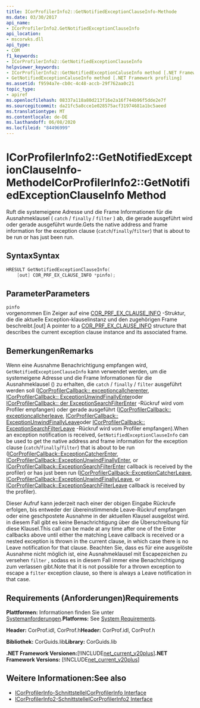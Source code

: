```yaml
---
title: ICorProfilerInfo2::GetNotifiedExceptionClauseInfo-Methode
ms.date: 03/30/2017
api_name:
- ICorProfilerInfo2.GetNotifiedExceptionClauseInfo
api_location:
- mscorwks.dll
api_type:
- COM
f1_keywords:
- ICorProfilerInfo2::GetNotifiedExceptionClauseInfo
helpviewer_keywords:
- ICorProfilerInfo2::GetNotifiedExceptionCaluseInfo method [.NET Framework profiling]
- GetNotifiedExceptionCaluseInfo method [.NET Framework profiling]
ms.assetid: f9594a7e-cb0c-4c48-accb-29f762aa0c21
topic_type:
- apiref
ms.openlocfilehash: 08337a118a80d213f16e2a16f744b96f5dde2e7f
ms.sourcegitcommit: da21fc5a8cce1e028575acf31974681a1bc5aeed
ms.translationtype: MT
ms.contentlocale: de-DE
ms.lasthandoff: 06/08/2020
ms.locfileid: "84496999"
---
```

# <a name="icorprofilerinfo2getnotifiedexceptionclauseinfo-method"></a><span data-ttu-id="470f9-102">ICorProfilerInfo2::GetNotifiedExceptionClauseInfo-Methode</span><span class="sxs-lookup"><span data-stu-id="470f9-102">ICorProfilerInfo2::GetNotifiedExceptionClauseInfo Method</span></span>
<span data-ttu-id="470f9-103">Ruft die systemeigene Adresse und die Frame Informationen für die Ausnahmeklausel ( `catch` / `finally` / `filter` ) ab, die gerade ausgeführt wird oder gerade ausgeführt wurde.</span><span class="sxs-lookup"><span data-stu-id="470f9-103">Gets the native address and frame information for the exception clause (`catch`/`finally`/`filter`) that is about to be run or has just been run.</span></span>  
  
## <a name="syntax"></a><span data-ttu-id="470f9-104">Syntax</span><span class="sxs-lookup"><span data-stu-id="470f9-104">Syntax</span></span>  
  
```cpp  
HRESULT GetNotifiedExceptionClauseInfo(  
    [out] COR_PRF_EX_CLAUSE_INFO *pinfo);  
```  
  
## <a name="parameters"></a><span data-ttu-id="470f9-105">Parameter</span><span class="sxs-lookup"><span data-stu-id="470f9-105">Parameters</span></span>  
 `pinfo`  
 <span data-ttu-id="470f9-106">vorgenommen Ein Zeiger auf eine [COR_PRF_EX_CLAUSE_INFO](cor-prf-ex-clause-info-structure.md) -Struktur, die die aktuelle Exception-klauselinstanz und den zugehörigen Frame beschreibt.</span><span class="sxs-lookup"><span data-stu-id="470f9-106">[out] A pointer to a [COR_PRF_EX_CLAUSE_INFO](cor-prf-ex-clause-info-structure.md) structure that describes the current exception clause instance and its associated frame.</span></span>  
  
## <a name="remarks"></a><span data-ttu-id="470f9-107">Bemerkungen</span><span class="sxs-lookup"><span data-stu-id="470f9-107">Remarks</span></span>  
 <span data-ttu-id="470f9-108">Wenn eine Ausnahme Benachrichtigung empfangen wird, `GetNotifiedExceptionClauseInfo` kann verwendet werden, um die systemeigene Adresse und die Frame Informationen für die Ausnahmeklausel () zu erhalten, die `catch` / `finally` / `filter` ausgeführt werden soll ([ICorProfilerCallback:: exceptioncallcherenter](icorprofilercallback-exceptioncatcherenter-method.md), [ICorProfilerCallback:: ExceptionUnwindFinallyEnter](icorprofilercallback-exceptionunwindfinallyenter-method.md)oder [ICorProfilerCallback:: der ExceptionSearchFilterEnter](icorprofilercallback-exceptionsearchfilterenter-method.md) -Rückruf wird vom Profiler empfangen) oder gerade ausgeführt ([ICorProfilerCallback:: exceptioncallcherleave](icorprofilercallback-exceptioncatcherleave-method.md), [ICorProfilerCallback:: ExceptionUnwindFinallyLeave](icorprofilercallback-exceptionunwindfinallyleave-method.md)oder [ICorProfilerCallback:: ExceptionSearchFilterLeave](icorprofilercallback-exceptionsearchfilterleave-method.md) -Rückruf wird vom Profiler empfangen).</span><span class="sxs-lookup"><span data-stu-id="470f9-108">When an exception notification is received, `GetNotifiedExceptionClauseInfo` can be used to get the native address and frame information for the exception clause (`catch`/`finally`/`filter`) that is about to be run ([ICorProfilerCallback::ExceptionCatcherEnter](icorprofilercallback-exceptioncatcherenter-method.md), [ICorProfilerCallback::ExceptionUnwindFinallyEnter](icorprofilercallback-exceptionunwindfinallyenter-method.md), or [ICorProfilerCallback::ExceptionSearchFilterEnter](icorprofilercallback-exceptionsearchfilterenter-method.md) callback is received by the profiler) or has just been run ([ICorProfilerCallback::ExceptionCatcherLeave](icorprofilercallback-exceptioncatcherleave-method.md), [ICorProfilerCallback::ExceptionUnwindFinallyLeave](icorprofilercallback-exceptionunwindfinallyleave-method.md), or [ICorProfilerCallback::ExceptionSearchFilterLeave](icorprofilercallback-exceptionsearchfilterleave-method.md) callback is received by the profiler).</span></span>  
  
 <span data-ttu-id="470f9-109">Dieser Aufruf kann jederzeit nach einer der obigen Eingabe Rückrufe erfolgen, bis entweder der übereinstimmende Leave-Rückruf empfangen oder eine geschpostete Ausnahme in der aktuellen Klausel ausgelöst wird. in diesem Fall gibt es keine Benachrichtigung über die Überschreibung für diese Klausel.</span><span class="sxs-lookup"><span data-stu-id="470f9-109">This call can be made at any time after one of the Enter callbacks above until either the matching Leave callback is received or a nested exception is thrown in the current clause, in which case there is no Leave notification for that clause.</span></span> <span data-ttu-id="470f9-110">Beachten Sie, dass es für eine ausgelöste Ausnahme nicht möglich ist, eine Ausnahmeklausel mit Escapezeichen zu versehen `filter` , sodass es in diesem Fall immer eine Benachrichtigung zum verlassen gibt.</span><span class="sxs-lookup"><span data-stu-id="470f9-110">Note that it is not possible for a thrown exception to escape a `filter` exception clause, so there is always a Leave notification in that case.</span></span>  
  
## <a name="requirements"></a><span data-ttu-id="470f9-111">Requirements (Anforderungen)</span><span class="sxs-lookup"><span data-stu-id="470f9-111">Requirements</span></span>  
 <span data-ttu-id="470f9-112">**Plattformen:** Informationen finden Sie unter [Systemanforderungen](../../get-started/system-requirements.md).</span><span class="sxs-lookup"><span data-stu-id="470f9-112">**Platforms:** See [System Requirements](../../get-started/system-requirements.md).</span></span>  
  
 <span data-ttu-id="470f9-113">**Header:** CorProf.idl, CorProf.h</span><span class="sxs-lookup"><span data-stu-id="470f9-113">**Header:** CorProf.idl, CorProf.h</span></span>  
  
 <span data-ttu-id="470f9-114">**Bibliothek:** CorGuids.lib</span><span class="sxs-lookup"><span data-stu-id="470f9-114">**Library:** CorGuids.lib</span></span>  
  
 <span data-ttu-id="470f9-115">**.NET Framework Versionen:**[!INCLUDE[net_current_v20plus](../../../../includes/net-current-v20plus-md.md)]</span><span class="sxs-lookup"><span data-stu-id="470f9-115">**.NET Framework Versions:** [!INCLUDE[net_current_v20plus](../../../../includes/net-current-v20plus-md.md)]</span></span>  
  
## <a name="see-also"></a><span data-ttu-id="470f9-116">Weitere Informationen:</span><span class="sxs-lookup"><span data-stu-id="470f9-116">See also</span></span>

- [<span data-ttu-id="470f9-117">ICorProfilerInfo-Schnittstelle</span><span class="sxs-lookup"><span data-stu-id="470f9-117">ICorProfilerInfo Interface</span></span>](icorprofilerinfo-interface.md)
- [<span data-ttu-id="470f9-118">ICorProfilerInfo2-Schnittstelle</span><span class="sxs-lookup"><span data-stu-id="470f9-118">ICorProfilerInfo2 Interface</span></span>](icorprofilerinfo2-interface.md)
